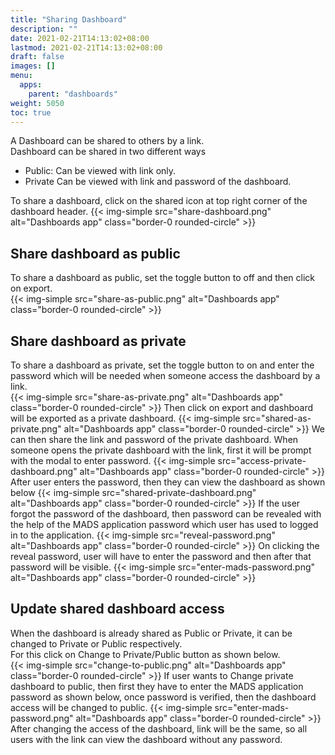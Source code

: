 ```yaml
---
title: "Sharing Dashboard"
description: ""
date: 2021-02-21T14:13:02+08:00
lastmod: 2021-02-21T14:13:02+08:00
draft: false
images: []
menu:
  apps:
    parent: "dashboards"
weight: 5050
toc: true
---
```


A Dashboard can be shared to others by a link. <br/>
Dashboard can be shared in two different ways <br/>

* Public: Can be viewed with link only.
* Private Can be viewed with link and password of the dashboard.

To share a dashboard, click on the shared icon at top right corner of the dashboard header.
{{< img-simple src="share-dashboard.png" alt="Dashboards app" class="border-0 rounded-circle" >}}

## Share dashboard as public

To share a dashboard as public, set the toggle button to off and then click on export. <br/>
{{< img-simple src="share-as-public.png" alt="Dashboards app" class="border-0 rounded-circle" >}}

## Share dashboard as private

To share a dashboard as private, set the toggle button to on and enter the password which will be needed when someone access the dashboard by a link. <br/>
{{< img-simple src="share-as-private.png" alt="Dashboards app" class="border-0 rounded-circle" >}}
Then click on export and dashboard will be exported as a private dashboard.
{{< img-simple src="shared-as-private.png" alt="Dashboards app" class="border-0 rounded-circle" >}}
We can then share the link and password of the private dashboard.
When someone opens the private dashboard with the link, first it will be prompt with the modal to enter password.
{{< img-simple src="access-private-dashboard.png" alt="Dashboards app" class="border-0 rounded-circle" >}}
After user enters the password, then they can view the dashboard as shown below
{{< img-simple src="shared-private-dashboard.png" alt="Dashboards app" class="border-0 rounded-circle" >}}
If the user forgot the password of the dashboard, then password can be revealed with the help of the MADS application password which user has used to logged in to the application.
{{< img-simple src="reveal-password.png" alt="Dashboards app" class="border-0 rounded-circle" >}}
On clicking the reveal password, user will have to enter the password and then after that password will be visible.
{{< img-simple src="enter-mads-password.png" alt="Dashboards app" class="border-0 rounded-circle" >}}

## Update shared dashboard access

When the dashboard is already shared as Public or Private, it can be changed to Private or Public respectively. <br/>
For this click on Change to Private/Public button as shown below. <br/>
{{< img-simple src="change-to-public.png" alt="Dashboards app" class="border-0 rounded-circle" >}}
If user wants to Change private dashboard to public, then first they have to enter the MADS application password as shown below, once password is verified, then the dashboard access will be changed to public.
{{< img-simple src="enter-mads-password.png" alt="Dashboards app" class="border-0 rounded-circle" >}}
After changing the access of the dashboard, link will be the same, so all users with the link can view the dashboard without any password.
